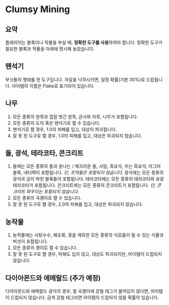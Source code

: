 Clumsy Mining
===

요약
---
플레이어는 블록이나 작물을 부실 때, **정확한 도구를 사용**하여야 합니다.
정확한 도구가 필요한 블록과 작물을 아래에 명시해 놓았습니다.

뗀석기
---
부싯돌의 형태를 한 도구입니다.
자갈을 낙하시키면, 일정 확률(기본 30%)로 드랍됩니다.
아이템의 이름은 Flake로 표기되어 있습니다.

나무
---
1. 모든 종류의 원목과 껍질 벗긴 원목, 균사와 자루, 나무가 포함됩니다.
2. 모든 종류의 도끼 혹은 뗀석기로 캘 수 있습니다.
3. 뗀석기로 캘 경우, 1.0의 피해를 입고, 대상이 파괴됩니다.
4. 잘 못 된 도구로 캘 경우, 1.0의 피해를 입고, 대상은 파괴되지 않습니다.

돌, 광석, 테라코타, 콘크리트
---
1. 돌에는 모든 종류의 돌과 윤나는 / 매끄러운 돌, 사암, 흑요석, 우는 흑요석, 마그마블록, 네더랙이 포함됩니다.
_단, 조약돌은 포함되지 않습니다._
광석에는 모든 종류의 광석과 금이 박힌 블록들이 포함됩니다.
테라코타에는 모든 종류의 테라코타와 유광 테라코타가 포함됩니다.
콘크리트에는 모든 종류의 콘크리트가 포함됩니다.
_단, 콘크리트 파우더는 포함되지 않습니다._
2. 모든 종류의 곡괭이로 캘 수 있습니다.
3. 잘 못 된 도구로 캘 경우, 2.0의 피해를 입고, 대상은 파괴되지 않습니다.

농작물
---
1. 농작물에는 사탕수수, 해조류, 꽃을 제외한 모든 종류의 식료품이 될 수 있는 식물과 버섯이 포함됩니다.
2. 모든 종류의 괭이로 캘 수 있습니다.
3. 잘 못 된 도구로 캘 경우, 피해도 입지 않고, 대상도 파괴되지만, 아이템이 드랍되지 않습니다.

다이아몬드와 에메랄드 (추가 예정)
---
다이아몬드와 에메랄드 광석의 경우, 철 곡괭이에 강철 태그가 붙어있지 않다면, 아이템이 드랍되지 않습니다.
금색 강철 태그라면 아이템이 드랍되지 않을 확률이 있습니다.

